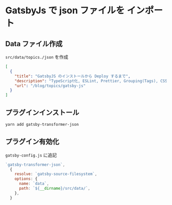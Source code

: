 # GatsbyJs で json ファイルを インポート

## Data ファイル作成

`src/data/topics./json` を作成

```json
[
  {
    "title": "GatsbyJS のインストールから Deploy するまで",
    "description": "TypeScript化, ESLint, Prettier, Grouping(Tags), CSS, ページネーション, 問い合わせフォーム、GitHubActions, その他",
    "url": "/blog/topics/gatsby-js"
  }
]
```

## プラグインインストール

```bash
yarn add gatsby-transformer-json
```

## プラグイン有効化

`gatsby-config.js` に追記

```js
`gatsby-transformer-json`,
  {
    resolve: `gatsby-source-filesystem`,
    options: {
      name: `data`,
      path: `${__dirname}/src/data/`,
    },
  }
```